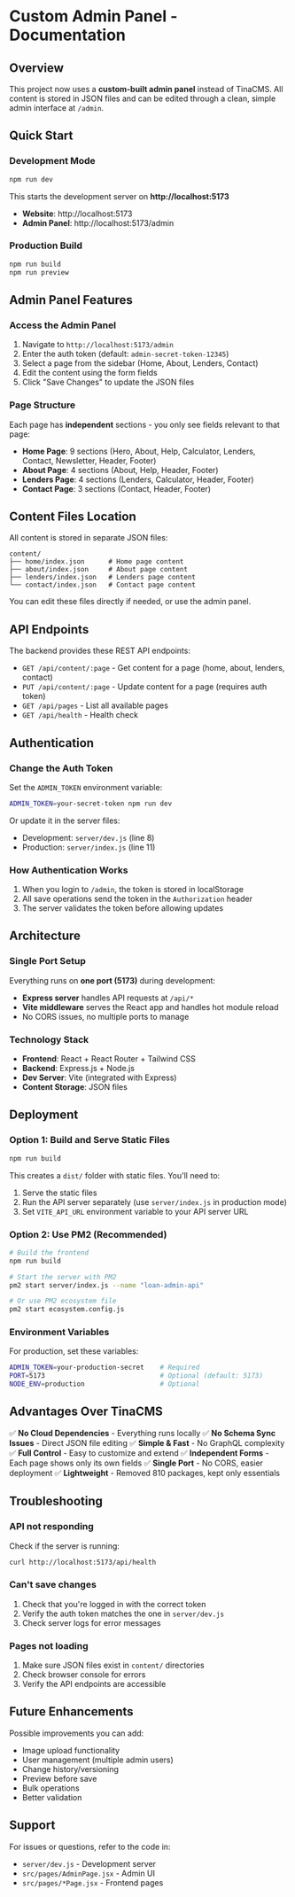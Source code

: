 # Custom Admin Panel - Documentation

## Overview

This project now uses a **custom-built admin panel** instead of TinaCMS. All content is stored in JSON files and can be edited through a clean, simple admin interface at `/admin`.

## Quick Start

### Development Mode

```bash
npm run dev
```

This starts the development server on **http://localhost:5173**

- **Website**: http://localhost:5173
- **Admin Panel**: http://localhost:5173/admin

### Production Build

```bash
npm run build
npm run preview
```

## Admin Panel Features

### Access the Admin Panel

1. Navigate to `http://localhost:5173/admin`
2. Enter the auth token (default: `admin-secret-token-12345`)
3. Select a page from the sidebar (Home, About, Lenders, Contact)
4. Edit the content using the form fields
5. Click "Save Changes" to update the JSON files

### Page Structure

Each page has **independent** sections - you only see fields relevant to that page:

- **Home Page**: 9 sections (Hero, About, Help, Calculator, Lenders, Contact, Newsletter, Header, Footer)
- **About Page**: 4 sections (About, Help, Header, Footer)
- **Lenders Page**: 4 sections (Lenders, Calculator, Header, Footer)
- **Contact Page**: 3 sections (Contact, Header, Footer)

## Content Files Location

All content is stored in separate JSON files:

```
content/
├── home/index.json      # Home page content
├── about/index.json     # About page content
├── lenders/index.json   # Lenders page content
└── contact/index.json   # Contact page content
```

You can edit these files directly if needed, or use the admin panel.

## API Endpoints

The backend provides these REST API endpoints:

- `GET /api/content/:page` - Get content for a page (home, about, lenders, contact)
- `PUT /api/content/:page` - Update content for a page (requires auth token)
- `GET /api/pages` - List all available pages
- `GET /api/health` - Health check

## Authentication

### Change the Auth Token

Set the `ADMIN_TOKEN` environment variable:

```bash
ADMIN_TOKEN=your-secret-token npm run dev
```

Or update it in the server files:
- Development: `server/dev.js` (line 8)
- Production: `server/index.js` (line 11)

### How Authentication Works

1. When you login to `/admin`, the token is stored in localStorage
2. All save operations send the token in the `Authorization` header
3. The server validates the token before allowing updates

## Architecture

### Single Port Setup

Everything runs on **one port (5173)** during development:

- **Express server** handles API requests at `/api/*`
- **Vite middleware** serves the React app and handles hot module reload
- No CORS issues, no multiple ports to manage

### Technology Stack

- **Frontend**: React + React Router + Tailwind CSS
- **Backend**: Express.js + Node.js
- **Dev Server**: Vite (integrated with Express)
- **Content Storage**: JSON files

## Deployment

### Option 1: Build and Serve Static Files

```bash
npm run build
```

This creates a `dist/` folder with static files. You'll need to:

1. Serve the static files
2. Run the API server separately (use `server/index.js` in production mode)
3. Set `VITE_API_URL` environment variable to your API server URL

### Option 2: Use PM2 (Recommended)

```bash
# Build the frontend
npm run build

# Start the server with PM2
pm2 start server/index.js --name "loan-admin-api"

# Or use PM2 ecosystem file
pm2 start ecosystem.config.js
```

### Environment Variables

For production, set these variables:

```bash
ADMIN_TOKEN=your-production-secret    # Required
PORT=5173                             # Optional (default: 5173)
NODE_ENV=production                   # Optional
```

## Advantages Over TinaCMS

✅ **No Cloud Dependencies** - Everything runs locally
✅ **No Schema Sync Issues** - Direct JSON file editing
✅ **Simple & Fast** - No GraphQL complexity
✅ **Full Control** - Easy to customize and extend
✅ **Independent Forms** - Each page shows only its own fields
✅ **Single Port** - No CORS, easier deployment
✅ **Lightweight** - Removed 810 packages, kept only essentials

## Troubleshooting

### API not responding

Check if the server is running:
```bash
curl http://localhost:5173/api/health
```

### Can't save changes

1. Check that you're logged in with the correct token
2. Verify the auth token matches the one in `server/dev.js`
3. Check server logs for error messages

### Pages not loading

1. Make sure JSON files exist in `content/` directories
2. Check browser console for errors
3. Verify the API endpoints are accessible

## Future Enhancements

Possible improvements you can add:

- Image upload functionality
- User management (multiple admin users)
- Change history/versioning
- Preview before save
- Bulk operations
- Better validation

## Support

For issues or questions, refer to the code in:
- `server/dev.js` - Development server
- `src/pages/AdminPage.jsx` - Admin UI
- `src/pages/*Page.jsx` - Frontend pages
